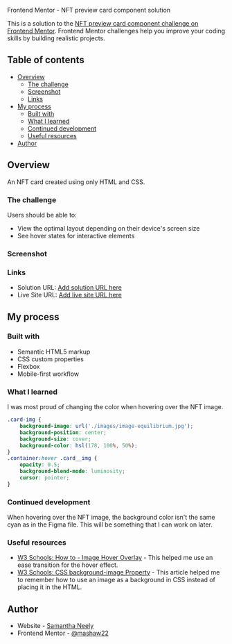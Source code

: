  Frontend Mentor - NFT preview card component solution

This is a solution to the [NFT preview card component challenge on Frontend Mentor](https://www.frontendmentor.io/challenges/nft-preview-card-component-SbdUL_w0U). Frontend Mentor challenges help you improve your coding skills by building realistic projects. 

## Table of contents

- [Overview](#overview)
  - [The challenge](#the-challenge)
  - [Screenshot](#screenshot)
  - [Links](#links)
- [My process](#my-process)
  - [Built with](#built-with)
  - [What I learned](#what-i-learned)
  - [Continued development](#continued-development)
  - [Useful resources](#useful-resources)
- [Author](#author)

## Overview
An NFT card created using only HTML and CSS.

### The challenge

Users should be able to:

- View the optimal layout depending on their device's screen size
- See hover states for interactive elements

### Screenshot

[]('./images/full-card.png')


### Links

- Solution URL: [Add solution URL here](https://your-solution-url.com)
- Live Site URL: [Add live site URL here](https://your-live-site-url.com)

## My process

### Built with

- Semantic HTML5 markup
- CSS custom properties
- Flexbox
- Mobile-first workflow

### What I learned

I was most proud of changing the color when hovering over the NFT image.

```css
.card-img {
    background-image: url('./images/image-equilibrium.jpg');
    background-position: center;
    background-size: cover;
    background-color: hsl(178, 100%, 50%);
}
.container:hover .card__img {
    opacity: 0.5;
    background-blend-mode: luminosity;
    cursor: pointer;
}
```

### Continued development

When hovering over the NFT image, the background color isn't the same cyan as in the Figma file. This will be something that I can work on later.


### Useful resources

- [W3 Schools: How to - Image Hover Overlay](https://www.w3schools.com/howto/howto_css_image_overlay.asp) - This helped me use an ease transition for the hover effect.
- [W3 Schools: CSS background-image Property](https://www.w3schools.com/cssref/pr_background-image.asp) - This article helped me to remember how to use an image as a background in CSS instead of placing it in the HTML.


## Author

- Website - [Samantha Neely](https://samanthaneely.me)
- Frontend Mentor - [@mashaw22](https://www.frontendmentor.io/profile/mashaw22)
